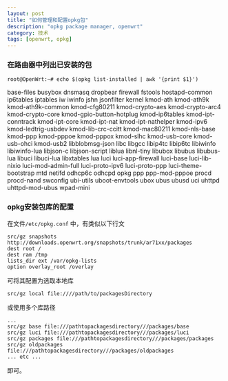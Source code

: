```yaml
---
layout: post
title: "如何管理和配置opkg包"
description: "opkg package manager, openwrt"
category: 技术
tags: [openwrt, opkg]
---
```


### 在路由器中列出已安装的包

	root@OpenWrt:~# echo $(opkg list-installed | awk '{print $1}')

<p class="bg-primary">
base-files busybox dnsmasq dropbear firewall fstools hostapd-common ip6tables iptables iw iwinfo jshn jsonfilter kernel kmod-ath kmod-ath9k kmod-ath9k-common kmod-cfg80211 kmod-crypto-aes kmod-crypto-arc4 kmod-crypto-core kmod-gpio-button-hotplug kmod-ip6tables kmod-ipt-conntrack kmod-ipt-core kmod-ipt-nat kmod-ipt-nathelper kmod-ipv6 kmod-ledtrig-usbdev kmod-lib-crc-ccitt kmod-mac80211 kmod-nls-base kmod-ppp kmod-pppoe kmod-pppox kmod-slhc kmod-usb-core kmod-usb-ohci kmod-usb2 libblobmsg-json libc libgcc libip4tc libip6tc libiwinfo libiwinfo-lua libjson-c libjson-script liblua libnl-tiny libubox libubus libubus-lua libuci libuci-lua libxtables lua luci luci-app-firewall luci-base luci-lib-nixio luci-mod-admin-full luci-proto-ipv6 luci-proto-ppp luci-theme-bootstrap mtd netifd odhcp6c odhcpd opkg ppp ppp-mod-pppoe procd procd-nand swconfig ubi-utils uboot-envtools ubox ubus ubusd uci uhttpd uhttpd-mod-ubus wpad-mini
</p>

### opkg安装包库的配置

在文件`/etc/opkg.conf` 中，有类似以下行文

	src/gz snapshots http://downloads.openwrt.org/snapshots/trunk/ar71xx/packages
	dest root /
	dest ram /tmp
	lists_dir ext /var/opkg-lists
	option overlay_root /overlay

可将其配置为选取本地库

	src/gz local file:////path/to/packagesDirectory

或使用多个库路径

	...
	src/gz base file:///pathtopackagesdirectory///packages/base
	src/gz luci file:///pathtopackagesdirectory///packages/luci
	src/gz packages file:///pathtopackagesdirectory///packages/packages
	src/gz oldpackages file:///pathtopackagesdirectory///packages/oldpackages
	... etc ...

即可。	

